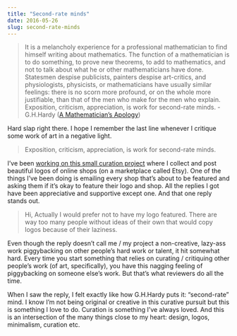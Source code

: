 ```yaml
---
title: "Second-rate minds"
date: 2016-05-26
slug: second-rate-minds
---
```

> It is a melancholy experience for a professional mathematician to find himself writing about mathematics. The function of a mathematician is to do something, to prove new theorems, to add to mathematics, and not to talk about what he or other mathematicians have done. Statesmen despise publicists, painters despise art-critics, and physiologists, physicists, or mathematicians have usually similar feelings: there is no scorn more profound, or on the whole more justifiable, than that of the men who make for the men who explain. Exposition, criticism, appreciation, is work for second-rate minds. - G.H.Hardy ([A Mathematician’s Apology](https://en.wikipedia.org/wiki/A_Mathematician%27s_Apology))

Hard slap right there. I hope I remember the last line whenever I critique some work of art in a negative light.

> Exposition, criticism, appreciation, is work for second-rate minds.

I’ve been [working on this small curation project](http://inspiretsy-logos.tumblr.com) where I collect and post beautiful logos of online shops (on a marketplace called Etsy). One of the things I’ve been doing is emailing every shop that’s about to be featured and asking them if it’s okay to feature their logo and shop. All the replies I got have been appreciative and supportive except one. And that one reply stands out.

> Hi, Actually I would prefer not to have my logo featured. There are way too many people without ideas of their own that would copy logos because of their laziness.

Even though the reply doesn’t call me / my project a non-creative, lazy-ass work piggybacking on other people’s hard work or talent, it hit somewhat hard. Every time you start something that relies on curating / critiquing other people’s work (of art, specifically), you have this nagging feeling of piggybacking on someone else’s work. But that’s what reviewers do all the time.

When I saw the reply, I felt exactly like how G.H.Hardy puts it: “second-rate” mind. I know I’m not being original or creative in this curative pursuit but this is something I love to do. Curation is something I’ve always loved. And this is an intersection of the many things close to my heart: design, logos, minimalism, curation etc.